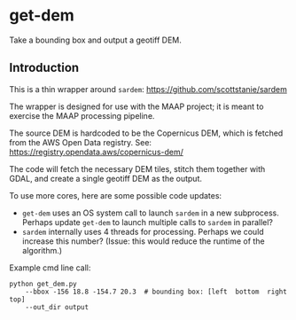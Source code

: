 # get-dem
Take a bounding box and output a geotiff DEM.

## Introduction
This is a thin wrapper around `sardem`: https://github.com/scottstanie/sardem

The wrapper is designed for use with the MAAP project; it is meant
to exercise the MAAP processing pipeline.

The source DEM is hardcoded to be the Copernicus DEM,
which is fetched from the AWS Open Data registry.
See: https://registry.opendata.aws/copernicus-dem/

The code will fetch the necessary DEM tiles, stitch them together with GDAL,
and create a single geotiff DEM as the output.

To use more cores, here are some possible code updates:
 - `get-dem` uses an OS system call to launch `sardem` in a new subprocess. 
 Perhaps update `get-dem` to launch multiple calls to `sardem` in parallel?
- `sardem` internally uses 4 threads for processing. Perhaps we could
increase this number? (Issue: this would reduce the runtime of the algorithm.)

Example cmd line call:

```
python get_dem.py 
    --bbox -156 18.8 -154.7 20.3  # bounding box: [left  bottom  right top]
    --out_dir output
```
